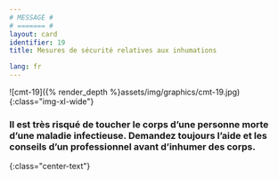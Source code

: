 ```yaml
---
# MESSAGE #
# ======= #
layout: card
identifier: 19
title: Mesures de sécurité relatives aux inhumations

lang: fr
---
```


![cmt-19]({% render_depth %}assets/img/graphics/cmt-19.jpg){:class="img-xl-wide"}

### Il est très risqué de toucher le corps d’une personne morte d’une maladie infectieuse. Demandez toujours l’aide et les conseils d’un professionnel avant d’inhumer des corps.
{:class="center-text"}